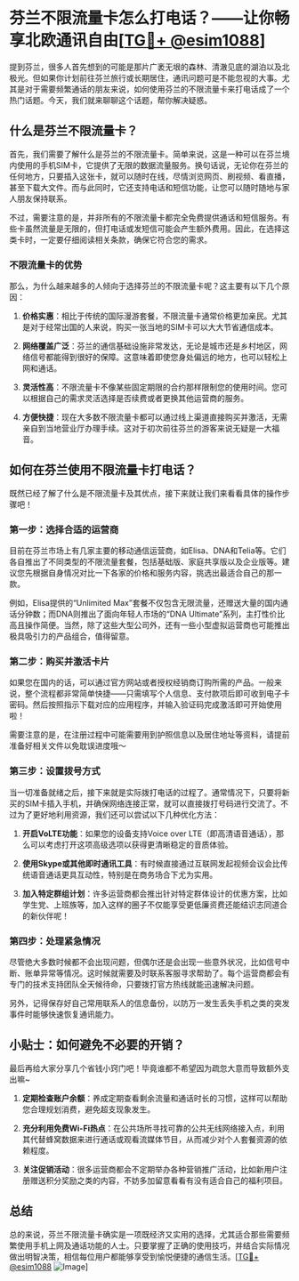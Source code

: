 # 芬兰不限流量卡怎么打电话？——让你畅享北欧通讯自由[[TG💪+ @esim1088](https://t.me/s/esim1088)]

提到芬兰，很多人首先想到的可能是那片广袤无垠的森林、清澈见底的湖泊以及北极光。但如果你计划前往芬兰旅行或长期居住，通讯问题可是不能忽视的大事。尤其是对于需要频繁通话的朋友来说，如何使用芬兰的不限流量卡来打电话成了一个热门话题。今天，我们就来聊聊这个话题，帮你解决疑惑。

## 什么是芬兰不限流量卡？

首先，我们需要了解什么是芬兰的不限流量卡。简单来说，这是一种可以在芬兰境内使用的手机SIM卡，它提供了无限的数据流量服务。换句话说，无论你在芬兰的任何地方，只要插入这张卡，就可以随时在线，尽情浏览网页、刷视频、看直播，甚至下载大文件。而与此同时，它还支持电话和短信功能，让您可以随时随地与家人朋友保持联系。

不过，需要注意的是，并非所有的不限流量卡都完全免费提供通话和短信服务。有些卡虽然流量是无限的，但打电话或发短信可能会产生额外费用。因此，在选择这类卡时，一定要仔细阅读相关条款，确保它符合您的需求。

### 不限流量卡的优势

那么，为什么越来越多的人倾向于选择芬兰的不限流量卡呢？这主要有以下几个原因：

1. **价格实惠**：相比于传统的国际漫游套餐，不限流量卡通常价格更加亲民。尤其是对于经常出国的人来说，购买一张当地的SIM卡可以大大节省通信成本。
   
2. **网络覆盖广泛**：芬兰的通信基础设施非常发达，无论是城市还是乡村地区，网络信号都能得到很好的保障。这意味着即使您身处偏远的地方，也可以轻松上网和通话。

3. **灵活性高**：不限流量卡不像某些固定期限的合约那样限制您的使用时间。您可以根据自己的需求灵活选择是否续费或者更换其他运营商的服务。

4. **方便快捷**：现在大多数不限流量卡都可以通过线上渠道直接购买并激活，无需亲自到当地营业厅办理手续。这对于初次前往芬兰的游客来说无疑是一大福音。

## 如何在芬兰使用不限流量卡打电话？

既然已经了解了什么是不限流量卡及其优点，接下来就让我们来看看具体的操作步骤吧！

### 第一步：选择合适的运营商

目前在芬兰市场上有几家主要的移动通信运营商，如Elisa、DNA和Telia等。它们各自推出了不同类型的不限流量套餐，包括基础版、家庭共享版以及企业版等。建议您先根据自身情况对比一下各家的价格和服务内容，挑选出最适合自己的那一款。

例如，Elisa提供的“Unlimited Max”套餐不仅包含无限流量，还赠送大量的国内通话分钟数；而DNA则推出了面向年轻人市场的“DNA Ultimate”系列，主打性价比高且操作简便。当然，除了这些大型公司外，还有一些小型虚拟运营商也可能推出极具吸引力的产品组合，值得留意。

### 第二步：购买并激活卡片

如果您在国内的话，可以通过官方网站或者授权经销商订购所需的产品。一般来说，整个流程都非常简单快捷——只需填写个人信息、支付款项后即可收到电子卡密码。然后按照指示下载对应的应用程序，并输入验证码完成激活即可开始使用啦！

需要注意的是，在注册过程中可能需要用到护照信息以及居住地址等资料，请提前准备好相关文件以免耽误进度哦～

### 第三步：设置拨号方式

当一切准备就绪之后，接下来就是实际拨打电话的过程了。通常情况下，只要将新买的SIM卡插入手机，并确保网络连接正常，就可以直接拨打号码进行交流了。不过为了更好地利用资源，我们还可以尝试以下几种优化方法：

1. **开启VoLTE功能**：如果您的设备支持Voice over LTE（即高清语音通话），那么可以考虑打开这项高级选项以获得更清晰稳定的音质体验。
   
2. **使用Skype或其他即时通讯工具**：有时候直接通过互联网发起视频会议会比传统语音通话更具互动性，特别是在商务场合下尤为实用。

3. **加入特定群组计划**：许多运营商都会推出针对特定群体设计的优惠方案，比如学生党、上班族等，加入这样的圈子不仅能享受更低廉资费还能结识志同道合的新伙伴呢！

### 第四步：处理紧急情况

尽管绝大多数时候都不会出现问题，但偶尔还是会出现一些意外状况，比如信号中断、账单异常等情况。这时候就需要及时联系客服寻求帮助了。每个运营商都会有专门的技术支持团队全天候待命，只要拨打官方热线就能迅速解决问题。

另外，记得保存好自己常用联系人的信息备份，以防万一发生丢失手机之类的突发事件时能够快速恢复通讯能力。

## 小贴士：如何避免不必要的开销？

最后再给大家分享几个省钱小窍门吧！毕竟谁都不希望因为疏忽大意而导致额外支出嘛~

1. **定期检查账户余额**：养成定期查看剩余流量和通话时长的习惯，这样可以帮助您合理规划消费，避免超支现象发生。

2. **充分利用免费Wi-Fi热点**：在公共场所寻找可靠的公共无线网络接入点，利用其代替蜂窝数据来进行通话或观看流媒体节目，从而减少对个人套餐资源的依赖程度。

3. **关注促销活动**：很多运营商都会不定期举办各种营销推广活动，比如新用户注册赠送积分奖励之类的内容，不妨多加留意看看有没有适合自己的福利项目。

## 总结

总的来说，芬兰不限流量卡确实是一项既经济又实用的选择，尤其适合那些需要频繁使用手机上网及通话功能的人士。只要掌握了正确的使用技巧，并结合实际情况做出明智决策，相信每位用户都能够享受到愉悦便捷的通信生活。[[TG💪+ @esim1088](https://t.me/s/esim1088) ![Image](https://i.postimg.cc/4NQfJmqS/Snipaste-2025-05-13-00-14-12.png)]